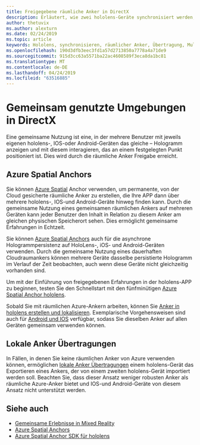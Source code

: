 ```yaml
---
title: Freigegebene räumliche Anker in DirectX
description: Erläutert, wie zwei hololens-Geräte synchronisiert werden, indem räumliche Anker gemeinsam genutzt werden.
author: thetuvix
ms.author: alexturn
ms.date: 02/24/2019
ms.topic: article
keywords: Hololens, synchronisieren, räumlicher Anker, Übertragung, Multiplayer, Ansicht, Szenario, Exemplarische Vorgehensweise, Beispielcode, Azure, räumliche Azure-Anker, ASA
ms.openlocfilehash: 190d3dfb3eec3fd1a57d2713850a7778a4a71de9
ms.sourcegitcommit: 915d3cc63a5571ba22ac4608589f3eca8da1bc81
ms.translationtype: MT
ms.contentlocale: de-DE
ms.lasthandoff: 04/24/2019
ms.locfileid: "63516885"
---
```

# <a name="shared-experiences-in-directx"></a>Gemeinsam genutzte Umgebungen in DirectX

Eine gemeinsame Nutzung ist eine, in der mehrere Benutzer mit jeweils eigenen hololens-, IOS-oder Android-Geräten das gleiche – Hologramm anzeigen und mit diesem interagieren, das an einem festgelegten Punkt positioniert ist. Dies wird durch die räumliche Anker Freigabe erreicht.

## <a name="azure-spatial-anchors"></a>Azure Spatial Anchors

Sie können <a href="https://docs.microsoft.com/azure/spatial-anchors/overview" target="_blank">Azure Spatial</a> Anchor verwenden, um permanente, von der Cloud gesicherte räumliche Anker zu erstellen, die Ihre APP dann über mehrere hololens-, IOS-und Android-Geräte hinweg finden kann.  Durch die gemeinsame Nutzung eines gemeinsamen räumlichen Ankers auf mehreren Geräten kann jeder Benutzer den Inhalt in Relation zu diesem Anker am gleichen physischen Speicherort sehen.  Dies ermöglicht gemeinsame Erfahrungen in Echtzeit.

Sie können <a href="https://docs.microsoft.com/azure/spatial-anchors/overview" target="_blank">Azure Spatial Anchors</a> auch für die asynchrone Hologrammpersistenz auf HoloLens-, iOS- und Android-Geräten verwenden.  Durch die gemeinsame Nutzung eines dauerhaften Cloudraumankers können mehrere Geräte dasselbe persistierte Hologramm im Verlauf der Zeit beobachten, auch wenn diese Geräte nicht gleichzeitig vorhanden sind.

Um mit der Einführung von freigegebenen Erfahrungen in der hololens-APP zu beginnen, testen Sie den Schnellstart mit den fünfminütigen <a href="https://docs.microsoft.com/azure/spatial-anchors/quickstarts/get-started-hololens" target="_blank">Azure Spatial Anchor hololens</a>.

Sobald Sie mit räumlichen Azure-Ankern arbeiten, können Sie <a href="https://docs.microsoft.com/azure/spatial-anchors/concepts/create-locate-anchors-cpp-winrt" target="_blank">Anker in hololens erstellen und lokalisieren</a>.  Exemplarische Vorgehensweisen sind auch für <a href="https://docs.microsoft.com/azure/spatial-anchors/create-locate-anchors-overview" target="_blank">Android und IOS</a> verfügbar, sodass Sie dieselben Anker auf allen Geräten gemeinsam verwenden können.

## <a name="local-anchor-transfers"></a>Lokale Anker Übertragungen

In Fällen, in denen Sie keine räumlichen Anker von Azure verwenden können, ermöglichen [lokale Anker Übertragungen](local-anchor-transfers-in-directx.md) einem hololens-Gerät das Exportieren eines Ankers, der von einem zweiten hololens-Gerät importiert werden soll.  Beachten Sie, dass dieser Ansatz weniger robusten Anker als räumliche Azure-Anker bietet und IOS-und Android-Geräte von diesem Ansatz nicht unterstützt werden.

## <a name="see-also"></a>Siehe auch
* [Gemeinsame Erlebnisse in Mixed Reality](shared-experiences-in-mixed-reality.md)
* <a href="https://docs.microsoft.com/azure/spatial-anchors" target="_blank">Azure Spatial Anchors</a>
* <a href="https://docs.microsoft.com/cpp/api/spatial-anchors/winrt/" target="_blank">Azure Spatial Anchor SDK für hololens</a>